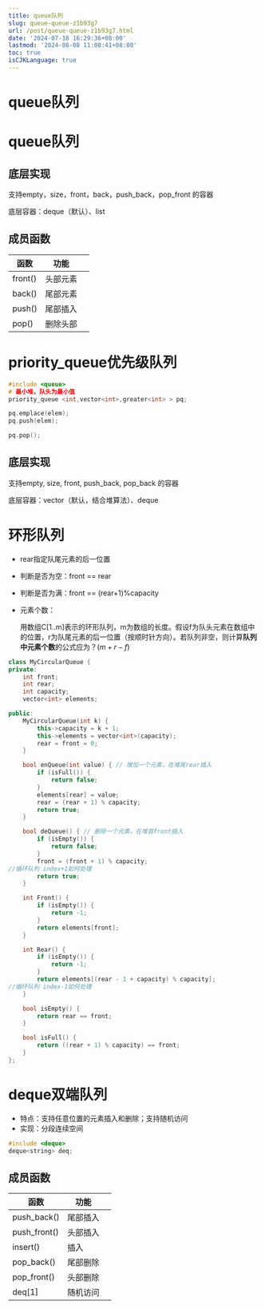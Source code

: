 ```yaml
---
title: queue队列
slug: queue-queue-z1b93g7
url: /post/queue-queue-z1b93g7.html
date: '2024-07-18 16:29:36+08:00'
lastmod: '2024-08-08 11:08:41+08:00'
toc: true
isCJKLanguage: true
---
```


# queue队列

# queue队列

## 底层实现

支持empty，size，front，back，push\_back，pop\_front 的容器

底层容器：deque（默认）、list

## 成员函数

|函数|功能||
| ---------| ----------| --|
|front()|头部元素||
|back()|尾部元素||
|push()|尾部插入||
|pop()|删除头部||

# priority_queue优先级队列

```C++
#include <queue>
# 最小堆，队头为最小值
priority_queue <int,vector<int>,greater<int> > pq;

pq.emplace(elem);
pq.push(elem);

pq.pop();
```

## 底层实现

支持empty, size, front, push_back, pop_back 的容器

底层容器：vector（默认，结合堆算法）、deque

# 环形队列

* rear指定队尾元素的后一位置
* 判断是否为空：front == rear
* 判断是否为满：front == (rear+1)%capacity
* 元素个数：

  用数组C[1..m]表示的环形队列，m为数组的长度。假设f为队头元素在数组中的位置，r为队尾元素的后一位置（按顺时针方向）。若队列非空，则计算**队列中元素个数**的公式应为？$( m+r-f ) % m$

```c++
class MyCircularQueue {
private:
    int front;
    int rear;
    int capacity;
    vector<int> elements;

public:
    MyCircularQueue(int k) {
        this->capacity = k + 1;
        this->elements = vector<int>(capacity);
        rear = front = 0;
    }

    bool enQueue(int value) { // 增加一个元素，在堆尾rear插入
        if (isFull()) {
            return false;
        }
        elements[rear] = value;
        rear = (rear + 1) % capacity;
        return true;
    }

    bool deQueue() { // 删除一个元素，在堆首front插入
        if (isEmpty()) {
            return false;
        }
        front = (front + 1) % capacity;
//循环队列 index+1如何处理
        return true;
    }

    int Front() {
        if (isEmpty()) {
            return -1;
        }
        return elements[front];
    }

    int Rear() {
        if (isEmpty()) {
            return -1;
        }
        return elements[(rear - 1 + capacity) % capacity];
//循环队列 index-1如何处理
    }

    bool isEmpty() {
        return rear == front;
    }

    bool isFull() {
        return ((rear + 1) % capacity) == front;
    }
};
```

# deque双端队列

* 特点：支持任意位置的元素插入和删除；支持随机访问
* 实现：分段连续空间

```C++
#include <deque>
deque<string> deq;
```

## 成员函数

|函数|功能||
| --------------| ----------| --|
|push_back()|尾部插入||
|push_front()|头部插入||
|insert()|插入||
|pop_back()|尾部删除||
|pop_front()|头部删除||
|deq[1]|随机访问||

